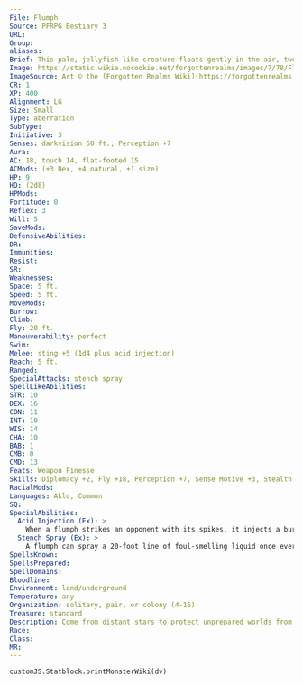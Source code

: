 ```yaml
---
File: Flumph
Source: PFRPG Bestiary 3
URL: 
Group: 
aliases: 
Brief: This pale, jellyfish-like creature floats gently in the air, two long eyestalks extending from either side of its puckered mouth.
Image: https://static.wikia.nocookie.net/forgottenrealms/images/7/78/Flumph.jpg/revision/latest?cb=20171010183015
ImageSource: Art © the [Forgotten Realms Wiki](https://forgottenrealms.fandom.com/wiki/Flumph)
CR: 1
XP: 400
Alignment: LG
Size: Small
Type: aberration
SubType: 
Initiative: 3
Senses: darkvision 60 ft.; Perception +7
Aura: 
AC: 18, touch 14, flat-footed 15
ACMods: (+3 Dex, +4 natural, +1 size)
HP: 9
HD: (2d8)
HPMods: 
Fortitude: 0
Reflex: 3
Will: 5
SaveMods: 
DefensiveAbilities: 
DR: 
Immunities: 
Resist: 
SR: 
Weaknesses: 
Space: 5 ft.
Speed: 5 ft.
MoveMods: 
Burrow: 
Climb: 
Fly: 20 ft.
Maneuverability: perfect
Swim: 
Melee: sting +5 (1d4 plus acid injection)
Reach: 5 ft.
Ranged: 
SpecialAttacks: stench spray
SpellLikeAbilities: 
STR: 10
DEX: 16
CON: 11
INT: 10
WIS: 14
CHA: 10
BAB: 1
CMB: 0
CMD: 13
Feats: Weapon Finesse
Skills: Diplomacy +2, Fly +18, Perception +7, Sense Motive +3, Stealth +11
RacialMods: 
Languages: Aklo, Common
SQ: 
SpecialAbilities:
  Acid Injection (Ex): >
    When a flumph strikes an opponent with its spikes, it injects a burning, irritating acid that deals 1d4 points of acid damage immediately and another 1d4 points of acid damage on the round after the attack. The target can end the acid's effects by submerging the wound in water for a round or by being treated with a DC 15 Heal check. A creature that grapples or swallows the flumph takes this acid damage automatically every round it maintains this contact with a living flumph.
  Stench Spray (Ex): >
    A flumph can spray a 20-foot line of foul-smelling liquid once every 1d4 rounds. This spray functions like the stench universal monster ability, except it only affects creatures struck by the spray, which must make a DC 11 Fortitude save or be sickened for 5 rounds. The save DC is Constitution-based. Alternatively, the flumph can concentrate the spray on a single target within 5 feet. To use this version of its stench spray, the flumph must succeed at a ranged touch attack (+5 for most flumphs). If the target is hit, it must make a DC 11 Fortitude save or become nauseated for 5 rounds; otherwise, it is sickened for 5 rounds. The odor from this spray lingers in the area and on all creatures struck for 1d4 hours, and can be detected at a range of 100 feet (creatures with the scent ability can smell it at double this range).
SpellsKnown: 
SpellsPrepared: 
SpellDomains: 
Bloodline: 
Environment: land/underground
Temperature: any
Organization: solitary, pair, or colony (4-16)
Treasure: standard
Description: Come from distant stars to protect unprepared worlds from cosmic horrors, flumphs are jellyfish-like creatures that float in the air and hunt with acidic spikes growing from their undersides. Gentle at heart, flumphs understand that their appearance often terrifies viewers, and thus conceal themselves and observe neighboring settlements from afar, only revealing themselves when absolutely necessary. They also know full well the limitations of their fragile forms, and rather than directly opposing the horrors they seek to defeat, they prefer to recruit and advise heroes to tackle these dangerous tasks instead.  Flumphs float and speak via a constant flow of air through tiny pores in their white bodies, emitting a rhythmic puffing whenever they're aloft. Typical flumphs weigh 15 pounds and are 3 feet across. Flumphs deeply revere dreams, seeing them as omens and portents. While they normally mate and reproduce on the world of their birth, flumphs occasionally engage in a ritual called the Seeding, in which seed pods are flung into outer space in order to provide other planets with guardians.
Race: 
Class: 
MR: 
---
```

```dataviewjs
customJS.Statblock.printMonsterWiki(dv)
```
